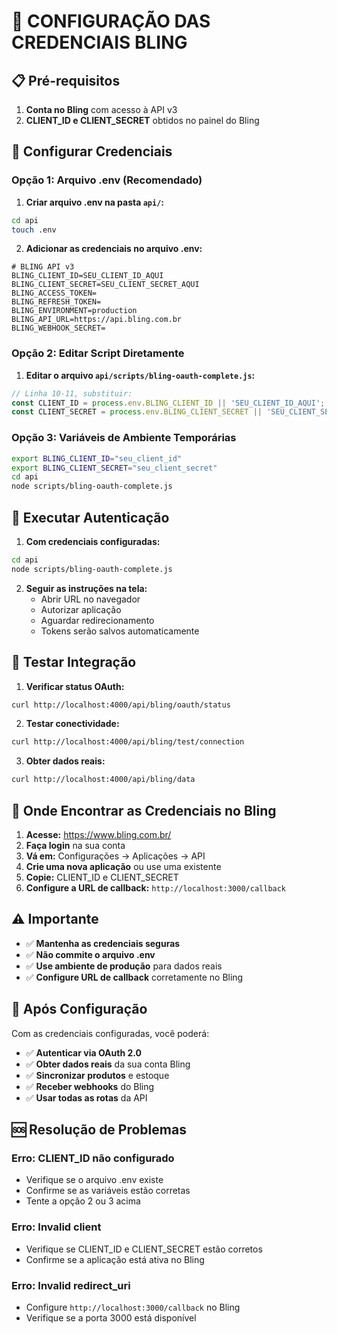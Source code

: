 # 🔧 CONFIGURAÇÃO DAS CREDENCIAIS BLING

## 📋 Pré-requisitos

1. **Conta no Bling** com acesso à API v3
2. **CLIENT_ID e CLIENT_SECRET** obtidos no painel do Bling

## 🔐 Configurar Credenciais

### **Opção 1: Arquivo .env (Recomendado)**

1. **Criar arquivo .env na pasta `api/`:**
```bash
cd api
touch .env
```

2. **Adicionar as credenciais no arquivo .env:**
```env
# BLING API v3
BLING_CLIENT_ID=SEU_CLIENT_ID_AQUI
BLING_CLIENT_SECRET=SEU_CLIENT_SECRET_AQUI
BLING_ACCESS_TOKEN=
BLING_REFRESH_TOKEN=
BLING_ENVIRONMENT=production
BLING_API_URL=https://api.bling.com.br
BLING_WEBHOOK_SECRET=
```

### **Opção 2: Editar Script Diretamente**

1. **Editar o arquivo `api/scripts/bling-oauth-complete.js`:**
```javascript
// Linha 10-11, substituir:
const CLIENT_ID = process.env.BLING_CLIENT_ID || 'SEU_CLIENT_ID_AQUI';
const CLIENT_SECRET = process.env.BLING_CLIENT_SECRET || 'SEU_CLIENT_SECRET_AQUI';
```

### **Opção 3: Variáveis de Ambiente Temporárias**

```bash
export BLING_CLIENT_ID="seu_client_id"
export BLING_CLIENT_SECRET="seu_client_secret"
cd api
node scripts/bling-oauth-complete.js
```

## 🚀 Executar Autenticação

1. **Com credenciais configuradas:**
```bash
cd api
node scripts/bling-oauth-complete.js
```

2. **Seguir as instruções na tela:**
   - Abrir URL no navegador
   - Autorizar aplicação
   - Aguardar redirecionamento
   - Tokens serão salvos automaticamente

## 🧪 Testar Integração

1. **Verificar status OAuth:**
```bash
curl http://localhost:4000/api/bling/oauth/status
```

2. **Testar conectividade:**
```bash
curl http://localhost:4000/api/bling/test/connection
```

3. **Obter dados reais:**
```bash
curl http://localhost:4000/api/bling/data
```

## 📁 Onde Encontrar as Credenciais no Bling

1. **Acesse:** https://www.bling.com.br/
2. **Faça login** na sua conta
3. **Vá em:** Configurações → Aplicações → API
4. **Crie uma nova aplicação** ou use uma existente
5. **Copie:** CLIENT_ID e CLIENT_SECRET
6. **Configure a URL de callback:** `http://localhost:3000/callback`

## ⚠️ Importante

- ✅ **Mantenha as credenciais seguras**
- ✅ **Não commite o arquivo .env**
- ✅ **Use ambiente de produção** para dados reais
- ✅ **Configure URL de callback** corretamente no Bling

## 🔄 Após Configuração

Com as credenciais configuradas, você poderá:

- ✅ **Autenticar via OAuth 2.0**
- ✅ **Obter dados reais** da sua conta Bling
- ✅ **Sincronizar produtos** e estoque
- ✅ **Receber webhooks** do Bling
- ✅ **Usar todas as rotas** da API

## 🆘 Resolução de Problemas

### **Erro: CLIENT_ID não configurado**
- Verifique se o arquivo .env existe
- Confirme se as variáveis estão corretas
- Tente a opção 2 ou 3 acima

### **Erro: Invalid client**
- Verifique se CLIENT_ID e CLIENT_SECRET estão corretos
- Confirme se a aplicação está ativa no Bling

### **Erro: Invalid redirect_uri**
- Configure `http://localhost:3000/callback` no Bling
- Verifique se a porta 3000 está disponível 